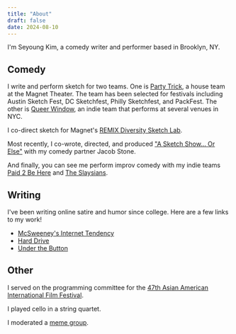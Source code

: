 ```yaml
---
title: "About"
draft: false
date: 2024-08-10
---
```


I'm Seyoung Kim, a comedy writer and performer based in Brooklyn, NY.

## Comedy
I write and perform sketch for two teams. One is [Party Trick](https://magnettheater.com/ensembles/party-trick), a house team at the Magnet Theater. The team has been selected for festivals including Austin Sketch Fest, DC Sketchfest, Philly Sketchfest, and PackFest. The other is [Queer Window](https://www.instagram.com/queerwindow), an indie team that performs at several venues in NYC.

I co-direct sketch for Magnet's [REMIX Diversity Sketch Lab](https://magnettheater.com/2024/08/01/remix-the-diversity-sketch-lab-2024).

Most recently, I co-wrote, directed, and produced ["A Sketch Show... Or Else"](https://www.brooklyncc.com/show-schedule/sketchshoworelse-8-1) with my comedy partner Jacob Stone.

And finally, you can see me perform improv comedy with my indie teams [Paid 2 Be Here](https://www.instagram.com/paid2behere) and [The Slaysians](https://www.instagram.com/theslaysiansnyc).

## Writing
I've been writing online satire and humor since college. Here are a few links to my work!

* [McSweeney's Internet Tendency](https://www.mcsweeneys.net/authors/seyoung-kim)
* [Hard Drive](https://hard-drive.net/author/seyoung-kim)
* [Under the Button](https://www.underthebutton.com/staff/seyoung-kim)

## Other
I served on the programming committee for the [47th Asian American International Film Festival](https://www.aaiff.org).

I played cello in a string quartet.

I moderated a [meme group](https://www.facebook.com/groups/966590693376781).
